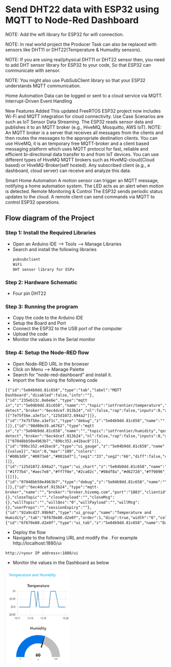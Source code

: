 # Send DHT22 data with ESP32 using MQTT to Node-Red Dashboard

 
NOTE: Add the wifi library for ESP32 for wifi connection.

NOTE: In real world project the Producer Task can also be replaced with sensors like DHT11 or DHT22(Temperature & Humudity sensors). 

NOTE: If you are using real/physical DHT11 or DHT22 sensor then, you need to add DHT sensor library for ESP32 to your code, So that ESP32 can communicate with sensor.

NOTE: You might also use PubSubClient library so that your ESP32 understands MQTT communication. 

Home Automation
Data can be logged or sent to a cloud service via MQTT.
Interrupt-Driven Event Handling

New Features Added
This updated FreeRTOS ESP32 project now includes Wi-Fi and MQTT integration for cloud connectivity.
Use Case Scenarios are such as IoT Sensor Data Streaming.
The ESP32 reads sensor data and publishes it to an MQTT broker (e.g., HiveMQ, Mosquitto, AWS IoT).
NOTE: An MQTT broker is a server that receives all messages from the clients and then routes the messages to the appropriate destination clients.
You can use HiveMQ, it is an temporary free MQTT-broker and a client based messaging platform which uses MQTT protocol for fast, reliable and efficient bi-directional data transfer to and from IoT devices.
You can use different types of HiveMQ MQTT brokers such as HiveMQ-cloud(Cloud based) or HiveMQ-Broker(self hosted).
Any subscribed client (e.g., a dashboard, cloud server) can receive and analyze this data.

Smart Home Automation
A motion sensor can trigger an MQTT message, notifying a home automation system.
The LED acts as an alert when motion is detected.
Remote Monitoring & Control
The ESP32 sends periodic status updates to the cloud.
A remote client can send commands via MQTT to control ESP32 operations.

## Flow diagram of the Project


### Step 1: Install the Required Libraries
- Open an Arduino IDE --> Tools --> Manage Libraries
- Search and install the following libraries
    ```
    pubsubclient
    WiFi
    DHT sensor library for ESPx
    ```

### Step 2: Hardware Schematic
- Four pin DHT22

### Step 3: Running the program
- Copy the code to the Arduino IDE
- Setup the Board and Port
- Connect the ESP32 to the USB port of the computer
- Upload the code
- Monitor the values in the Serial monitor

### Step 4: Setup the Node-RED flow

- Open Node-RED URL in the browser
- Click on Menu --> Manage Palette
- Search for "node-red-dashboard" and install it. 
- Import the flow using the following code

```
[{"id":"5e04b9dd.81c658","type":"tab","label":"MQTT Dashboard","disabled":false,"info":""},{"id":"235eb13c.0e6e6e","type":"mqtt in","z":"5e04b9dd.81c658","name":"","topic":"iotfrontier/temperature","qos":"2","datatype":"auto-detect","broker":"6ec4dcef.913b24","nl":false,"rap":false,"inputs":0,"x":144,"y":347,"wires":[["7e75f56e.a3ef1c","125d1072.694a2"]]},{"id":"7e75f56e.a3ef1c","type":"debug","z":"5e04b9dd.81c658","name":"","active":true,"tosidebar":true,"console":false,"tostatus":false,"complete":"payload","targetType":"msg","statusVal":"","statusType":"auto","x":341,"y":314,"wires":[]},{"id":"98d00e19.a6762","type":"mqtt in","z":"5e04b9dd.81c658","name":"","topic":"iotfrontier/humidity","qos":"2","datatype":"auto-detect","broker":"6ec4dcef.913b24","nl":false,"rap":false,"inputs":0,"x":130,"y":120,"wires":[["07048bb50e4963b7","89bc352.e41bac8"]]},{"id":"89bc352.e41bac8","type":"ui_gauge","z":"5e04b9dd.81c658","name":"Humidity","group":"92a9cd27.99b9d","order":0,"width":0,"height":0,"gtype":"gage","title":"Humidity","label":"%","format":"{{value}}","min":0,"max":"100","colors":["#00b3d9","#0073e6","#001bd7"],"seg1":"33","seg2":"66","diff":false,"className":"","x":340,"y":180,"wires":[]},{"id":"125d1072.694a2","type":"ui_chart","z":"5e04b9dd.81c658","name":"Temperature","group":"92a9cd27.99b9d","order":1,"width":0,"height":0,"label":"Temperature","chartType":"line","legend":"false","xformat":"HH:mm","interpolate":"linear","nodata":"","dot":false,"ymin":"","ymax":"","removeOlder":1,"removeOlderPoints":"","removeOlderUnit":"3600","cutout":0,"useOneColor":false,"useUTC":false,"colors":["#1f77b4","#aec7e8","#ff7f0e","#2ca02c","#98df8a","#d62728","#ff9896","#9467bd","#c5b0d5"],"outputs":1,"useDifferentColor":false,"className":"","x":341,"y":374,"wires":[[]]},{"id":"07048bb50e4963b7","type":"debug","z":"5e04b9dd.81c658","name":"","active":true,"tosidebar":true,"console":false,"tostatus":false,"complete":"payload","targetType":"msg","statusVal":"","statusType":"auto","x":350,"y":100,"wires":[]},{"id":"6ec4dcef.913b24","type":"mqtt-broker","name":"","broker":"broker.hivemq.com","port":"1883","clientid":"","autoConnect":true,"usetls":false,"protocolVersion":"4","keepalive":"15","cleansession":true,"birthTopic":"","birthQos":"0","birthPayload":"","birthMsg":{},"closeTopic":"","closePayload":"","closeMsg":{},"willTopic":"","willQos":"0","willPayload":"","willMsg":{},"userProps":"","sessionExpiry":""},{"id":"92a9cd27.99b9d","type":"ui_group","name":"Temperature and Humidity","tab":"6f670e80.d2e0f","order":1,"disp":true,"width":"6","collapse":false,"className":""},{"id":"6f670e80.d2e0f","type":"ui_tab","z":"5e04b9dd.81c658","name":"Dashboard","icon":"dashboard"}]
```
- Deploy the flow
- Navigate to the following URL and modify the <your IP address>. For example http://localhost:1880/ui
```
http://<your IP address>:1880/ui
```
- Monitor the values in the Dashboard as below
  
<img src="./nodered-dashboard-humidity-temp.png" width=40% height=40%>

